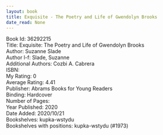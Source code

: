 ```yaml
---
layout: book
title: Exquisite - The Poetry and Life of Gwendolyn Brooks
date_read: None
---
```


Book Id: 36292215<br />
Title: Exquisite: The Poetry and Life of Gwendolyn Brooks<br />
Author: Suzanne Slade<br />
Author l-f: Slade, Suzanne<br />
Additional Authors: Cozbi A. Cabrera<br />
ISBN: <br />
My Rating: 0<br />
Average Rating: 4.41<br />
Publisher: Abrams Books for Young Readers<br />
Binding: Hardcover<br />
Number of Pages: <br />
Year Published: 2020<br />
Date Added: 2020/10/21<br />
Bookshelves: kupka-wstydu<br />
Bookshelves with positions: kupka-wstydu (#1973)<br />

